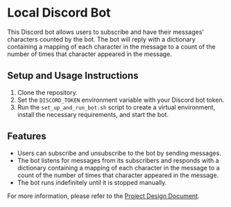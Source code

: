 # Local Discord Bot

This Discord bot allows users to subscribe and have their messages' characters counted by the bot. The bot will reply with a dictionary containing a mapping of each character in the message to a count of the number of times that character appeared in the message.

## Setup and Usage Instructions

1. Clone the repository.
2. Set the `DISCORD_TOKEN` environment variable with your Discord bot token.
3. Run the `set_up_and_run_bot.sh` script to create a virtual environment, install the necessary requirements, and start the bot.

## Features

- Users can subscribe and unsubscribe to the bot by sending messages.
- The bot listens for messages from its subscribers and responds with a dictionary containing a mapping of each character in the message to a count of the number of times that character appeared in the message.
- The bot runs indefinitely until it is stopped manually.

For more information, please refer to the [Project Design Document](project_design_document.md).